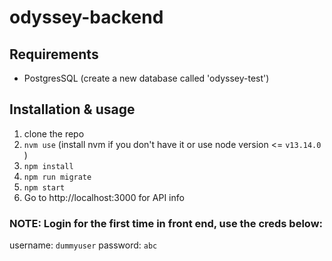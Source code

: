 # odyssey-backend

## Requirements
* PostgresSQL (create a new database called 'odyssey-test')

## Installation & usage
1. clone the repo
2. `nvm use` (install nvm if you don't have it or use node version <= `v13.14.0` )
3. `npm install`
4. `npm run migrate`
5. `npm start`
6. Go to http://localhost:3000 for API info

### NOTE: Login for the first time in front end, use the creds below:
username:  `dummyuser`
password: `abc`

